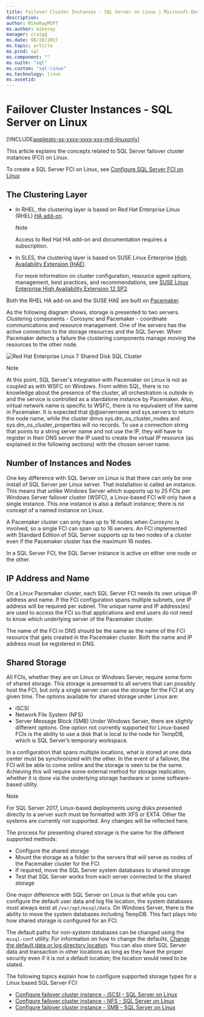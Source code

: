 ```yaml
---
title: Failover Cluster Instances - SQL Server on Linux | Microsoft Docs
description: 
author: MikeRayMSFT 
ms.author: mikeray 
manager: craigg
ms.date: 08/28/2017
ms.topic: article
ms.prod: sql
ms.component: ""
ms.suite: "sql"
ms.custom: "sql-linux"
ms.technology: linux
ms.assetid: 
---
```


# Failover Cluster Instances - SQL Server on Linux

[!INCLUDE[appliesto-ss-xxxx-xxxx-xxx-md-linuxonly](../includes/appliesto-ss-xxxx-xxxx-xxx-md-linuxonly.md)]

This article explains the concepts related to SQL Server failover cluster instances (FCI) on Linux. 

To create a SQL Server FCI on Linux, see [Configure SQL Server FCI on Linux](sql-server-linux-shared-disk-cluster-configure.md)

## The Clustering Layer

* In RHEL, the clustering layer is based on Red Hat Enterprise Linux (RHEL) [HA add-on](https://access.redhat.com/documentation/en-US/Red_Hat_Enterprise_Linux/6/pdf/High_Availability_Add-On_Overview/Red_Hat_Enterprise_Linux-6-High_Availability_Add-On_Overview-en-US.pdf). 

    > [!NOTE] 
    > Access to Red Hat HA add-on and documentation requires a subscription. 

* In SLES, the clustering layer is based on SUSE Linux Enterprise [High Availability Extension (HAE)](https://www.suse.com/products/highavailability).

    For more information on cluster configuration, resource agent options, management, best practices, and recommendations, see [SUSE Linux Enterprise High Availability Extension 12 SP2](https://www.suse.com/documentation/sle-ha-12/index.html).

Both the RHEL HA add-on and the SUSE HAE are built on [Pacemaker](http://clusterlabs.org/).

As the following diagram shows, storage is presented to two servers. Clustering components - Corosync and Pacemaker - coordinate communications and resource management. One of the servers has the active connection to the storage resources and the SQL Server. When Pacemaker detects a failure the clustering components manage moving the resources to the other node.  

![Red Hat Enterprise Linux 7 Shared Disk SQL Cluster](./media/sql-server-linux-shared-disk-cluster-red-hat-7-configure/LinuxCluster.png) 


> [!NOTE]
> At this point, SQL Server's integration with Pacemaker on Linux is not as coupled as with WSFC on Windows. From within SQL, there is no knowledge about the presence of the cluster, all orchestration is outside in and the service is controlled as a standalone instance by Pacemaker. Also, virtual network name is specific to WSFC, there is no equivalent of the same in Pacemaker. It is expected that @@servername and sys.servers to return the node name, while the cluster dmvs sys.dm_os_cluster_nodes and sys.dm_os_cluster_properties will no records. To use a connection string that points to a string server name and not use the IP, they will have to register in their DNS server the IP used to create the virtual IP resource (as explained in the following sections) with the chosen server name.

## Number of Instances and Nodes

One key difference with SQL Server on Linux is that there can only be one install of SQL Server per Linux server. That installation is called an instance. This means that unlike Windows Server which supports up to 25 FCIs per Windows Server failover cluster (WSFC), a Linux-based FCI will only have a single instance. This one instance is also a default instance; there is no concept of a named instance on Linux. 

A Pacemaker cluster can only have up to 16 nodes when Corosync is involved, so a single FCI can span up to 16 servers. An FCI implemented with Standard Edition of SQL Server supports up to two nodes of a cluster even if the Pacemaker cluster has the maximum 16 nodes.

In a SQL Server FCI, the SQL Server instance is active on either one node or the other.

## IP Address and Name
On a Linux Pacemaker cluster, each SQL Server FCI needs its own unique IP address and name. If the FCI configuration spans multiple subnets, one IP address will be required per subnet. The unique name and IP address(es) are used to access the FCI so that applications and end users do not need to know which underlying server of the Pacemaker cluster.

The name of the FCI in DNS should be the same as the name of the FCI resource that gets created in the Pacemaker cluster.
Both the name and IP address must be registered in DNS.

## Shared Storage
All FCIs, whether they are on Linux or Windows Server, require some form of shared storage. This storage is presented to all servers that can possibly host the FCI, but only a single server can use the storage for the FCI at any given time. The options available for shared storage under Linux are:

- iSCSI
- Network File System (NFS)
- Server Message Block (SMB)
Under Windows Server, there are slightly different options. One option not currently supported for Linux-based FCIs is the ability to use a disk that is local to the node for TempDB, which is SQL Server’s temporary workspace.

In a configuration that spans multiple locations, what is stored at one data center must be synchronized with the other. In the event of a failover, the FCI will be able to come online and the storage is seen to be the same. Achieving this will require some external method for storage replication, whether it is done via the underlying storage hardware or some software-based utility. 

>[!NOTE]
>For SQL Server 2017, Linux-based deployments using disks presented directly to a server such must be formatted with XFS or EXT4. Other file systems are currently not supported. Any changes will be reflected here.

The process for presenting shared storage is the same for the different supported methods:

- Configure the shared storage
- Mount the storage as a folder to the servers that will serve as nodes of the Pacemaker cluster for the FCI
- If required, move the SQL Server system databases to shared storage
- Test that SQL Server works from each server connected to the shared storage

One major difference with SQL Server on Linux is that while you can configure the default user data and log file location, the system databases must always exist at `/var/opt/mssql/data`. On Windows Server, there is the ability to move the system databases including TempDB. This fact plays into how shared storage is configured for an FCI.

The default paths for non-system databases can be changed using the `mssql-conf` utility. For information on how to change the defaults, [Change the default data or log directory location](sql-server-linux-configure-mssql-conf.md#datadir). You can also store SQL Server data and transaction in other locations as long as they have the proper security even if it is not a default location; the location would need to be stated.

The following topics explain how to configure supported storage types for a Linux based SQL Server FCI:

- [Configure failover cluster instance - iSCSI - SQL Server on Linux](sql-server-linux-shared-disk-cluster-configure-iscsi.md)
- [Configure failover cluster instance - NFS - SQL Server on Linux](sql-server-linux-shared-disk-cluster-configure-nfs.md)
- [Configure failover cluster instance - SMB - SQL Server on Linux](sql-server-linux-shared-disk-cluster-configure-smb.md)
